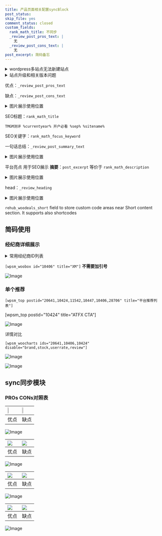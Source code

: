 ```yaml
---
title: 产品页面相关配置syncBlock
post_status: 
skip_file: yes
comment_status: closed
custom_fields:
  rank_math_title: 不同步
  _review_post_pros_text: |
    无
  _review_post_cons_text: |
    无
post_excerpt: 简码备忘
---
```

<details><summary>wordpress多站点无法新建站点</summary>

<li>和报错需要清理cookies一样的原因</li>
<li>wp-config.php里面<code>define( 'SUBDOMAIN_INSTALL', false );//子域名安装</code></li>
<li>新建子站点是用<code>define( 'SUBDOMAIN_INSTALL', true);//子域名安装</code> 完成以后，改成<code>false</code></li>
</details>

<details><summary>站点升级和相关版本问题</summary>

<p>wordpress：5.9.9
woocommerce：7.5.1
出现问题的地方：主题选项里面>><strong>Product layout >>compact style</strong></p>
<p>如何出现没有用过的字段 导致无法保存。先导出配置 然后进行修改，后面再次恢复即可。</p>
<p>出现部分字段无法显示时，需要返回默认布局后，对产品进行保存就好了。</p>
<p></p>
</details>

优点：`_review_post_pros_text`

缺点：`_review_post_cons_text`

<details><summary>图片展示使用位置</summary>

<img src="https://prod-files-secure.s3.us-west-2.amazonaws.com/39ed1227-6d7d-4570-be36-9ccd4a2c4241/f51d3d83-55d4-4bdf-9604-f37ec77ab556/Untitled.png?X-Amz-Algorithm=AWS4-HMAC-SHA256&X-Amz-Content-Sha256=UNSIGNED-PAYLOAD&X-Amz-Credential=ASIAZI2LB4664GP6BGBF%2F20250425%2Fus-west-2%2Fs3%2Faws4_request&X-Amz-Date=20250425T165522Z&X-Amz-Expires=3600&X-Amz-Security-Token=IQoJb3JpZ2luX2VjEJj%2F%2F%2F%2F%2F%2F%2F%2F%2F%2FwEaCXVzLXdlc3QtMiJHMEUCIQC4VXkXdxYhLkUExkuX3gkudy2a2RRRQKBQ751dW05E%2BQIgLeCERDAWpbYOyqAJ6B%2BpLv4q8SLmqbjdrONWSAoycywq%2FwMIMRAAGgw2Mzc0MjMxODM4MDUiDF5oXjcM5%2BNyB5b9GSrcA9zeWSQU3%2BO%2FiSANlgkojZ7Pv2zICvhR324om9kPy6%2BeebH2xP15uTt94%2F%2FqLsvwxjrr%2F%2FsDPnvuAQw9MgpVJP%2BEkM6AaR7NxiuTbl36RRB4QeqGrb2NIr%2Bxxk43YY2pv5s9AcZUpSTeFCfBv1DVKmZUgkf%2F8bw2yQuET9UcFQ%2Fmfdm%2FS01UrL0OCSAwqbxrJTBLaTxhrGvoya0LGNCqnf2BLBRc2Moxgk33nkyfPuQ%2FJrHSGJG1f2H57AiB5Mm2OG6IBG6vwnaZCmjIG0F%2FXR8lj85Jo9vPzAq2N51KMfa%2FDB9SmHk%2FBVdQ2Ac3iMXxMSVZy7cXBVg7ydAvBkAGxDUWpxLzSGmngUqOsm6z7PFhrgYPSM8OUgAN0%2Ftk4FBr1JNXMasJZNH82bPjxgbqryYw1W0drgp04SYkA2bN82DnBHSkGgoXAz83cmUhT2Bo6sNqNE75dIrafwDsAFPgM85VzailQha4IzMoEyPezt6nacB9Bld0RtE3eo6Rpujdhv%2F2IjLUDAvaO8WeVknD%2Fm6Wq8sBbOY3%2FaQtdJLPum8gEJIJvqV1lOcOUUZlIGDfsHFrQ1%2BAgC3T3ntVRT5Q40gII06eXLxr4f4cnubsKNsCn%2F7i4nmDGOyoz3uuMInmrsAGOqUBOG5ZRAKZeYNhzU4GBStlxjOp36GI1k%2FK7a4CVOMMzH25rjqBhurgLUn9v1c2wPZssOJK2nTIUWjh4i2ovxzoFDFGuNssxsHrvxoWiwD23vGEh3jLsyDZj9Bnhao%2FN9vGTj3MmSePiza1ANaaqB43TLKjspfgUl2hSV0lc30YDh0gmadbvYUjSqie85Ii7LtNt0DV8lvJVyo7YUFffMtPzNUOM8%2FD&X-Amz-Signature=8d2a81a51039a8d725123377978ea738a45d01400e0d781c900a032ad95e4057&X-Amz-SignedHeaders=host&x-id=GetObject" alt="Image">
</details>

SEO标题：`rank_math_title`

`TMGM测评 %currentyear% 开户必看 %sep% %sitename%`

SEO关键字：`rank_math_focus_keyword`

一句话总结：`_review_post_summary_text`

<details><summary>图片展示使用位置</summary>

<img src="https://prod-files-secure.s3.us-west-2.amazonaws.com/39ed1227-6d7d-4570-be36-9ccd4a2c4241/4b96a922-296c-4f4e-8630-d1c870cbce01/Untitled.png?X-Amz-Algorithm=AWS4-HMAC-SHA256&X-Amz-Content-Sha256=UNSIGNED-PAYLOAD&X-Amz-Credential=ASIAZI2LB4667Z27DAKZ%2F20250425%2Fus-west-2%2Fs3%2Faws4_request&X-Amz-Date=20250425T165522Z&X-Amz-Expires=3600&X-Amz-Security-Token=IQoJb3JpZ2luX2VjEJj%2F%2F%2F%2F%2F%2F%2F%2F%2F%2FwEaCXVzLXdlc3QtMiJGMEQCIDjcQTfcTPvN%2FVYYJzL9H%2FDqTR%2BD7qZKPLfPSuokJP7BAiBZJKAg%2BgsisCIAueVeP5dbxpr0h1igNqCEQWtMZ%2Botuyr%2FAwgxEAAaDDYzNzQyMzE4MzgwNSIMCk%2Br9biQ3QKnqxO7KtwDDb4%2BoT%2BGjP6io7qiAQ9aMHJtM2mOBy4K9QYahJ4vEyIPo864vIF8CsHLptMcbFfIfmeUQNAhjl9oAktyXF6LhRs7di371OHOSPoCqyt41kEPlHTM8KWnlJ6j9x65s8E7LwJMQGweqxiQMyM9HTnom0o49CNDICt8wmt7Dn9jLEXA5bevZo6m%2Fu5qV5lU4yg0dgPD6qkuI2eUhzp%2Fydtu%2BpFu63OA%2BJRPRWvPc6mSfz8JM73K16T3cNvUHNUD%2FG01KouaC2ivvxSDnm0LZCy%2F0szPTOj1qNs1iLEd6cUl1OkFC5MyRXmSZuQwqhUUtAzD%2BZ%2BmlCqkf5AkCSm6g2SakDWQtds5ebgwmTSo4GmXSYK0fX1BLFgTpLlLSCCm%2Fq2oMwJ%2B52DV2tZoSEygCRpWsqUCW1ZDtSmcBZGYUjLNSuRKPx1NZoPMggLHMwci2m%2Fc2LMjXcKD2rq28PdZYb8MrEpNxWysTA4FNu%2BUARQnfvdUBYaCctWEx3%2FvlQCWfz6K%2BTlXkVDclVLnFMVcTfE%2FF4Uy%2Flhi6rXr6zJ6S0TEMJEOy1%2FxPbWqrm7Opp9hHKnTqE0Wmg8b1Kvq37DDXCgnGvBLlbUEUOYzPC5zoiwwq5JUB3WWGUfVRbQZtAAw1eauwAY6pgGz9H1nkbYtKC%2FTr%2FvEWEc2MnXqwiB2WsATmFV9wfUAN1q%2FlgQvHVzXMIce0RT6UBv%2BB81FuTUf97pa9exkcbd3MPweePLg6qKaxmTWVI%2BjwZ%2BN2cyJQptpuw%2FRzQh7Jx25kPwWbwabyjDemfD%2Ff%2BsYRC1Zf5yft73%2Fz1LEmgMUDR%2F1U6XMATtN%2Fye1%2BtCI02IdcepSdM44yDAzoA%2FrrfXpi6fSjBIs&X-Amz-Signature=2c2e87afabda794eac2dda8078d27a52d0ea494d1b8f54aa41d132ccccd9efb7&X-Amz-SignedHeaders=host&x-id=GetObject" alt="Image">
</details>

平台亮点 用于SEO展示 **摘要**：`post_excerpt`  等价于 `rank_math_description`

<details><summary>图片展示使用位置</summary>

<img src="https://prod-files-secure.s3.us-west-2.amazonaws.com/39ed1227-6d7d-4570-be36-9ccd4a2c4241/1ee11f63-b60a-4dfe-a7a7-d58ff23b5d88/Untitled.png?X-Amz-Algorithm=AWS4-HMAC-SHA256&X-Amz-Content-Sha256=UNSIGNED-PAYLOAD&X-Amz-Credential=ASIAZI2LB466WKYGNGPO%2F20250425%2Fus-west-2%2Fs3%2Faws4_request&X-Amz-Date=20250425T165523Z&X-Amz-Expires=3600&X-Amz-Security-Token=IQoJb3JpZ2luX2VjEJj%2F%2F%2F%2F%2F%2F%2F%2F%2F%2FwEaCXVzLXdlc3QtMiJGMEQCIBeKPz6VMsHoyeCf1JVFx5soR17UAmyy68T%2B2aM2nMdaAiAxmRd4AV7YIiuiaHIlC5a8hOGVoaNG%2BqIBHxqUG9oX4ir%2FAwgxEAAaDDYzNzQyMzE4MzgwNSIMhzw7XabSD8zbieW%2FKtwD3NZeQXTinGXcNyEFIQG4yFgvbF0NRmpTLJDbe0Ukrhbntl2xc6O%2F3qeKxN1kJffm4uN%2B48K1MANx93P5OdSff9kdnALHPEYdXdM%2Fj8uKz17VPJJPzaaI7oFaWrPXWBgIPy%2FsPZa%2FvCWykIBDqzDuMedvzYroQl%2BbA9QjsQXorGwLzowS1Cc2J8MXqaAsDD5E9M8PVEyefrks9TZQVdJhd9jK6WEScGiPjvG4VowzKgCM6a%2FwmbUP78JtYj50Qp%2FrJgQfn1vbTkGyMpfjdDcRNw%2BjyqJWG6elb2MMz5G6paOL05I71pxX1gHmTD5RGlSCefOfk9rzgrmknQCNv07Usr1yoWSm2Bpt%2BwK7k3eWWX7sOVLiYzmGfiCdXR7QlRzld9GboaIzFTSix3ctnrv9HunhfA9cwCjZwz3TCud4KpyLCzWTZy%2FsTbRwrCmxSF%2BkJOeunPiMrdqtp5rPLU95Ku7CHJGcqmelmrBkF1yCN%2F2lQ7k1lTmELw0GXPvBHVr8d3GflJwKHTxev8kkSXZR7WT18cH9PXZ963N1ctfBo1xJcEHAUJPSXsXMEcmLEeuSnHgALQSND5n8aJjJEJvWytV%2FzkFmSpyWJz6%2Bo1wJFSYsvem%2BSJE9bS%2BW%2F5kwgeauwAY6pgFLRMndIwdrozSxYqE6ado3huTKbmOsZox5t1L11jMkWzVw%2BH1sdFfm5ELxONQd6eQb%2BpusYqKHCmrypQ%2FCbcGtVCYzvKA1w%2FLhJJSqXL5NtzzdjrifpMGqnGl5er61%2FZywGESa3qEJrgBCf2mUEk2S9x6YW0kZFzpigueLtUkpMHHvlSqaHYCahbQ4fKzc8Ktgd3jzCCbKRXSbLcPmegXCAbr7rgIv&X-Amz-Signature=25724a298c1220997ec6a5582d8f8b49b8ea19756c3574d7337941ec2bef4d17&X-Amz-SignedHeaders=host&x-id=GetObject" alt="Image">
<img src="https://prod-files-secure.s3.us-west-2.amazonaws.com/39ed1227-6d7d-4570-be36-9ccd4a2c4241/ad4118b5-78d8-4fbe-801e-3b29b5d99c01/Untitled.png?X-Amz-Algorithm=AWS4-HMAC-SHA256&X-Amz-Content-Sha256=UNSIGNED-PAYLOAD&X-Amz-Credential=ASIAZI2LB466WKYGNGPO%2F20250425%2Fus-west-2%2Fs3%2Faws4_request&X-Amz-Date=20250425T165523Z&X-Amz-Expires=3600&X-Amz-Security-Token=IQoJb3JpZ2luX2VjEJj%2F%2F%2F%2F%2F%2F%2F%2F%2F%2FwEaCXVzLXdlc3QtMiJGMEQCIBeKPz6VMsHoyeCf1JVFx5soR17UAmyy68T%2B2aM2nMdaAiAxmRd4AV7YIiuiaHIlC5a8hOGVoaNG%2BqIBHxqUG9oX4ir%2FAwgxEAAaDDYzNzQyMzE4MzgwNSIMhzw7XabSD8zbieW%2FKtwD3NZeQXTinGXcNyEFIQG4yFgvbF0NRmpTLJDbe0Ukrhbntl2xc6O%2F3qeKxN1kJffm4uN%2B48K1MANx93P5OdSff9kdnALHPEYdXdM%2Fj8uKz17VPJJPzaaI7oFaWrPXWBgIPy%2FsPZa%2FvCWykIBDqzDuMedvzYroQl%2BbA9QjsQXorGwLzowS1Cc2J8MXqaAsDD5E9M8PVEyefrks9TZQVdJhd9jK6WEScGiPjvG4VowzKgCM6a%2FwmbUP78JtYj50Qp%2FrJgQfn1vbTkGyMpfjdDcRNw%2BjyqJWG6elb2MMz5G6paOL05I71pxX1gHmTD5RGlSCefOfk9rzgrmknQCNv07Usr1yoWSm2Bpt%2BwK7k3eWWX7sOVLiYzmGfiCdXR7QlRzld9GboaIzFTSix3ctnrv9HunhfA9cwCjZwz3TCud4KpyLCzWTZy%2FsTbRwrCmxSF%2BkJOeunPiMrdqtp5rPLU95Ku7CHJGcqmelmrBkF1yCN%2F2lQ7k1lTmELw0GXPvBHVr8d3GflJwKHTxev8kkSXZR7WT18cH9PXZ963N1ctfBo1xJcEHAUJPSXsXMEcmLEeuSnHgALQSND5n8aJjJEJvWytV%2FzkFmSpyWJz6%2Bo1wJFSYsvem%2BSJE9bS%2BW%2F5kwgeauwAY6pgFLRMndIwdrozSxYqE6ado3huTKbmOsZox5t1L11jMkWzVw%2BH1sdFfm5ELxONQd6eQb%2BpusYqKHCmrypQ%2FCbcGtVCYzvKA1w%2FLhJJSqXL5NtzzdjrifpMGqnGl5er61%2FZywGESa3qEJrgBCf2mUEk2S9x6YW0kZFzpigueLtUkpMHHvlSqaHYCahbQ4fKzc8Ktgd3jzCCbKRXSbLcPmegXCAbr7rgIv&X-Amz-Signature=42367a37fb42c2ee5465d3f8caa4cec8f7b956e9b182b32320367b52377dc08c&X-Amz-SignedHeaders=host&x-id=GetObject" alt="Image">
<img src="https://prod-files-secure.s3.us-west-2.amazonaws.com/39ed1227-6d7d-4570-be36-9ccd4a2c4241/a38cf7c9-a79c-4b64-9e94-13589fe0758b/Untitled.png?X-Amz-Algorithm=AWS4-HMAC-SHA256&X-Amz-Content-Sha256=UNSIGNED-PAYLOAD&X-Amz-Credential=ASIAZI2LB466WKYGNGPO%2F20250425%2Fus-west-2%2Fs3%2Faws4_request&X-Amz-Date=20250425T165522Z&X-Amz-Expires=3600&X-Amz-Security-Token=IQoJb3JpZ2luX2VjEJj%2F%2F%2F%2F%2F%2F%2F%2F%2F%2FwEaCXVzLXdlc3QtMiJGMEQCIBeKPz6VMsHoyeCf1JVFx5soR17UAmyy68T%2B2aM2nMdaAiAxmRd4AV7YIiuiaHIlC5a8hOGVoaNG%2BqIBHxqUG9oX4ir%2FAwgxEAAaDDYzNzQyMzE4MzgwNSIMhzw7XabSD8zbieW%2FKtwD3NZeQXTinGXcNyEFIQG4yFgvbF0NRmpTLJDbe0Ukrhbntl2xc6O%2F3qeKxN1kJffm4uN%2B48K1MANx93P5OdSff9kdnALHPEYdXdM%2Fj8uKz17VPJJPzaaI7oFaWrPXWBgIPy%2FsPZa%2FvCWykIBDqzDuMedvzYroQl%2BbA9QjsQXorGwLzowS1Cc2J8MXqaAsDD5E9M8PVEyefrks9TZQVdJhd9jK6WEScGiPjvG4VowzKgCM6a%2FwmbUP78JtYj50Qp%2FrJgQfn1vbTkGyMpfjdDcRNw%2BjyqJWG6elb2MMz5G6paOL05I71pxX1gHmTD5RGlSCefOfk9rzgrmknQCNv07Usr1yoWSm2Bpt%2BwK7k3eWWX7sOVLiYzmGfiCdXR7QlRzld9GboaIzFTSix3ctnrv9HunhfA9cwCjZwz3TCud4KpyLCzWTZy%2FsTbRwrCmxSF%2BkJOeunPiMrdqtp5rPLU95Ku7CHJGcqmelmrBkF1yCN%2F2lQ7k1lTmELw0GXPvBHVr8d3GflJwKHTxev8kkSXZR7WT18cH9PXZ963N1ctfBo1xJcEHAUJPSXsXMEcmLEeuSnHgALQSND5n8aJjJEJvWytV%2FzkFmSpyWJz6%2Bo1wJFSYsvem%2BSJE9bS%2BW%2F5kwgeauwAY6pgFLRMndIwdrozSxYqE6ado3huTKbmOsZox5t1L11jMkWzVw%2BH1sdFfm5ELxONQd6eQb%2BpusYqKHCmrypQ%2FCbcGtVCYzvKA1w%2FLhJJSqXL5NtzzdjrifpMGqnGl5er61%2FZywGESa3qEJrgBCf2mUEk2S9x6YW0kZFzpigueLtUkpMHHvlSqaHYCahbQ4fKzc8Ktgd3jzCCbKRXSbLcPmegXCAbr7rgIv&X-Amz-Signature=1985e3df2118a7c86299ef539f4efcc32baf2a3a51be541a6f8cc5d49b03f39c&X-Amz-SignedHeaders=host&x-id=GetObject" alt="Image">
<img src="https://prod-files-secure.s3.us-west-2.amazonaws.com/39ed1227-6d7d-4570-be36-9ccd4a2c4241/7da6fc1e-d2ac-42ae-8c75-cb5749aa18f6/Untitled.png?X-Amz-Algorithm=AWS4-HMAC-SHA256&X-Amz-Content-Sha256=UNSIGNED-PAYLOAD&X-Amz-Credential=ASIAZI2LB466WKYGNGPO%2F20250425%2Fus-west-2%2Fs3%2Faws4_request&X-Amz-Date=20250425T165523Z&X-Amz-Expires=3600&X-Amz-Security-Token=IQoJb3JpZ2luX2VjEJj%2F%2F%2F%2F%2F%2F%2F%2F%2F%2FwEaCXVzLXdlc3QtMiJGMEQCIBeKPz6VMsHoyeCf1JVFx5soR17UAmyy68T%2B2aM2nMdaAiAxmRd4AV7YIiuiaHIlC5a8hOGVoaNG%2BqIBHxqUG9oX4ir%2FAwgxEAAaDDYzNzQyMzE4MzgwNSIMhzw7XabSD8zbieW%2FKtwD3NZeQXTinGXcNyEFIQG4yFgvbF0NRmpTLJDbe0Ukrhbntl2xc6O%2F3qeKxN1kJffm4uN%2B48K1MANx93P5OdSff9kdnALHPEYdXdM%2Fj8uKz17VPJJPzaaI7oFaWrPXWBgIPy%2FsPZa%2FvCWykIBDqzDuMedvzYroQl%2BbA9QjsQXorGwLzowS1Cc2J8MXqaAsDD5E9M8PVEyefrks9TZQVdJhd9jK6WEScGiPjvG4VowzKgCM6a%2FwmbUP78JtYj50Qp%2FrJgQfn1vbTkGyMpfjdDcRNw%2BjyqJWG6elb2MMz5G6paOL05I71pxX1gHmTD5RGlSCefOfk9rzgrmknQCNv07Usr1yoWSm2Bpt%2BwK7k3eWWX7sOVLiYzmGfiCdXR7QlRzld9GboaIzFTSix3ctnrv9HunhfA9cwCjZwz3TCud4KpyLCzWTZy%2FsTbRwrCmxSF%2BkJOeunPiMrdqtp5rPLU95Ku7CHJGcqmelmrBkF1yCN%2F2lQ7k1lTmELw0GXPvBHVr8d3GflJwKHTxev8kkSXZR7WT18cH9PXZ963N1ctfBo1xJcEHAUJPSXsXMEcmLEeuSnHgALQSND5n8aJjJEJvWytV%2FzkFmSpyWJz6%2Bo1wJFSYsvem%2BSJE9bS%2BW%2F5kwgeauwAY6pgFLRMndIwdrozSxYqE6ado3huTKbmOsZox5t1L11jMkWzVw%2BH1sdFfm5ELxONQd6eQb%2BpusYqKHCmrypQ%2FCbcGtVCYzvKA1w%2FLhJJSqXL5NtzzdjrifpMGqnGl5er61%2FZywGESa3qEJrgBCf2mUEk2S9x6YW0kZFzpigueLtUkpMHHvlSqaHYCahbQ4fKzc8Ktgd3jzCCbKRXSbLcPmegXCAbr7rgIv&X-Amz-Signature=7d45c33626b0c1eb3f6a4ebcfebea9619b600b7fa95494869e1cd015054712ae&X-Amz-SignedHeaders=host&x-id=GetObject" alt="Image">
<img src="https://prod-files-secure.s3.us-west-2.amazonaws.com/39ed1227-6d7d-4570-be36-9ccd4a2c4241/7e97f40a-eaee-47f5-b2f9-475f96808fa7/Untitled.png?X-Amz-Algorithm=AWS4-HMAC-SHA256&X-Amz-Content-Sha256=UNSIGNED-PAYLOAD&X-Amz-Credential=ASIAZI2LB466WKYGNGPO%2F20250425%2Fus-west-2%2Fs3%2Faws4_request&X-Amz-Date=20250425T165523Z&X-Amz-Expires=3600&X-Amz-Security-Token=IQoJb3JpZ2luX2VjEJj%2F%2F%2F%2F%2F%2F%2F%2F%2F%2FwEaCXVzLXdlc3QtMiJGMEQCIBeKPz6VMsHoyeCf1JVFx5soR17UAmyy68T%2B2aM2nMdaAiAxmRd4AV7YIiuiaHIlC5a8hOGVoaNG%2BqIBHxqUG9oX4ir%2FAwgxEAAaDDYzNzQyMzE4MzgwNSIMhzw7XabSD8zbieW%2FKtwD3NZeQXTinGXcNyEFIQG4yFgvbF0NRmpTLJDbe0Ukrhbntl2xc6O%2F3qeKxN1kJffm4uN%2B48K1MANx93P5OdSff9kdnALHPEYdXdM%2Fj8uKz17VPJJPzaaI7oFaWrPXWBgIPy%2FsPZa%2FvCWykIBDqzDuMedvzYroQl%2BbA9QjsQXorGwLzowS1Cc2J8MXqaAsDD5E9M8PVEyefrks9TZQVdJhd9jK6WEScGiPjvG4VowzKgCM6a%2FwmbUP78JtYj50Qp%2FrJgQfn1vbTkGyMpfjdDcRNw%2BjyqJWG6elb2MMz5G6paOL05I71pxX1gHmTD5RGlSCefOfk9rzgrmknQCNv07Usr1yoWSm2Bpt%2BwK7k3eWWX7sOVLiYzmGfiCdXR7QlRzld9GboaIzFTSix3ctnrv9HunhfA9cwCjZwz3TCud4KpyLCzWTZy%2FsTbRwrCmxSF%2BkJOeunPiMrdqtp5rPLU95Ku7CHJGcqmelmrBkF1yCN%2F2lQ7k1lTmELw0GXPvBHVr8d3GflJwKHTxev8kkSXZR7WT18cH9PXZ963N1ctfBo1xJcEHAUJPSXsXMEcmLEeuSnHgALQSND5n8aJjJEJvWytV%2FzkFmSpyWJz6%2Bo1wJFSYsvem%2BSJE9bS%2BW%2F5kwgeauwAY6pgFLRMndIwdrozSxYqE6ado3huTKbmOsZox5t1L11jMkWzVw%2BH1sdFfm5ELxONQd6eQb%2BpusYqKHCmrypQ%2FCbcGtVCYzvKA1w%2FLhJJSqXL5NtzzdjrifpMGqnGl5er61%2FZywGESa3qEJrgBCf2mUEk2S9x6YW0kZFzpigueLtUkpMHHvlSqaHYCahbQ4fKzc8Ktgd3jzCCbKRXSbLcPmegXCAbr7rgIv&X-Amz-Signature=7a0a2dd1d4645fc3d898ee4ab32c069aa2fe1e3073f841b1f4c31537c4bf5cdb&X-Amz-SignedHeaders=host&x-id=GetObject" alt="Image">
</details>

head：`_review_heading`

<details><summary>图片展示使用位置</summary>

<img src="https://prod-files-secure.s3.us-west-2.amazonaws.com/39ed1227-6d7d-4570-be36-9ccd4a2c4241/3a4650ad-9887-415c-889a-edd51fa54f27/Untitled.png?X-Amz-Algorithm=AWS4-HMAC-SHA256&X-Amz-Content-Sha256=UNSIGNED-PAYLOAD&X-Amz-Credential=ASIAZI2LB466VKMR37QU%2F20250425%2Fus-west-2%2Fs3%2Faws4_request&X-Amz-Date=20250425T165523Z&X-Amz-Expires=3600&X-Amz-Security-Token=IQoJb3JpZ2luX2VjEJj%2F%2F%2F%2F%2F%2F%2F%2F%2F%2FwEaCXVzLXdlc3QtMiJIMEYCIQC%2FzyayUNCoKWGOOQNFMZnGhNjSSlYkM5invXXxloMWpAIhALdCxXAtINhCQDHRbff%2BIgNePedfwTG0xA%2FzklDnlRVOKv8DCDEQABoMNjM3NDIzMTgzODA1IgyG8J4qu6hJ%2FXZiCGIq3APv6SZDaDykud0fmG%2BQAldAIPz6BkSW%2FKB1boX633GmhblKdaLiOpFLA4SnBPkTw5eoBgXHNksVkxFyBAozxWil60uNyZ4nG2q0goqYf2RpGc8GxttWQLtlG%2BlfxX6%2BABPgCGqd6%2Fp%2BiO07UQS9ZfVQuDyySy%2BTOk%2Fn3zsQq80tDJI2Rnrvn0KNf0x9sF1j1BXeZfzGOPNHLmyXhsM%2FRKoyLQcnDyitPMzIdHK6WnYvzX0YYyx0AcVEbFyiuxQTrXowQyBkPq54pC9K0gFK%2B9UsHCuKkeewYFzzh%2FvKJC81scNUem2qdmk%2F56Z2nEN0LWNVd5%2BzP4NZzH15Hp2W8YA%2BwATXSI5GjJSpgkwfstnK2x3UabjuYNd4Fs3oUhNgu4Y6vJnuYbTNaxRgI9Y5x1qWtXcIHpfKCL0z4BhXkgYBMml9goG2YZEyd9d1bgtxZ5Z3ZaM6%2B7POCLm6fRh5AkwnR5tz8BCLs%2B0pKRbyDXmNP3sMjSnLk99DSXxiJqjkm44nBv4alNsdRhAl0GhOOZh5m5cyZGdbaYhohttY5AwFuxFx%2B28yDOBj3DLr%2B%2FMz4taLB%2B5kaQpcIXvmWaXmR2o0QAxYja9TJP0quCrEipjlV4Qq9jlH78wl1LgFfDC25q7ABjqkAfdlaR5R1xogAe1S33e%2BLF4uJfpHe9SVKYi7oQawa%2BE%2FS4KMY8zbls5bY%2Fsrk8HPBVFdBJqpDNSBCobYKJUwWqvqtnHm3rbtxThGUrV64yzM2OBokXTLXmomuftsMei65MfuaboffFZpf3g%2B31oC34Tm4hVk34hDDFUTk22QuAZkj5XshyHCgblBj%2FnMF421XdMtRWQKBfxSSUA1y4R50P%2BOCpc1&X-Amz-Signature=b79f58a2ca3c4e1326045095579cb265af6fa277500078e407ea277687115c92&X-Amz-SignedHeaders=host&x-id=GetObject" alt="Image">
</details>

`rehub_woodeals_short`	field to store custom code areas near Short content section. It supports also shortcodes



## 简码使用

### 经纪商详细展示

<details><summary>常用经纪商ID列表</summary>

<pre><code class="php">嘉盛 ===> 20641  [wpsm_woobox id="20641" title="嘉盛"]
易信easymarkets ===> 11542  [wpsm_woobox id="11542" title="易信easymarkets"]
ATFX外汇 ===> 10424  [wpsm_woobox id="10424" title="ATFX"]
XM ===> 10406  [wpsm_woobox id="10406" title="XM"]
TMGM ===> 29622  [wpsm_woobox id="29622" title="TMGM"]
HYCM ===> 10447  [wpsm_woobox id="10447" title="HYCM"]
fpmarkets澳福外汇 ===> 20639  [wpsm_woobox id="20639" title="fpmarkets澳福外汇"]</code></pre>
</details>

`[wpsm_woobox id="10406" title="XM"]` **不需要加引号**

![Image](https://prod-files-secure.s3.us-west-2.amazonaws.com/39ed1227-6d7d-4570-be36-9ccd4a2c4241/4f898f9d-0fa7-4e43-acd3-ac6bc7be575a/Untitled.png?X-Amz-Algorithm=AWS4-HMAC-SHA256&X-Amz-Content-Sha256=UNSIGNED-PAYLOAD&X-Amz-Credential=ASIAZI2LB4667HLJYTGT%2F20250425%2Fus-west-2%2Fs3%2Faws4_request&X-Amz-Date=20250425T165521Z&X-Amz-Expires=3600&X-Amz-Security-Token=IQoJb3JpZ2luX2VjEJj%2F%2F%2F%2F%2F%2F%2F%2F%2F%2FwEaCXVzLXdlc3QtMiJGMEQCIGwWrsZSQ9tMUW0NhpRlqOX5ag34TZQh42APurK6zEQLAiAxs0uS1niCKKmsm5v0Sqj%2FAm0DrBAZuKkPC0LQyLsEUCr%2FAwgxEAAaDDYzNzQyMzE4MzgwNSIMJT3H10NV308Z7DRNKtwDBrtdaH14rvqFzw0eOtQdGZBZ3AotUm4qG4NuqaOIDbpHwfYBbgYVV3NFfOLhM759aGuLkitwdsNvHw80fSZCGdrONaiLc1VLZXY%2BXQHuTkmc%2BHMfboKaXLOOV8yjrkEvKb8rQbW5oyGAdvWsTXJqHK2Ums%2F%2F04Mn7614nkLgyoAZH1kEQhp1Ha5vj1hbgvMT2xsfsSmXxpr5nmGgrEA7%2BpFf5je0hHAmoNMMjsGQI7ehM6Dh40WDkoCzxebHNKZXcTYfZvOENBUa0AZoSVOkVyw42HvCpUc%2B9v6Pu7pbiAZGcxeZ%2ByUBmoZfEKjZMMpZS751eH6%2FOZf9j66OrzpKToPRMp0gT28h%2FUswJrrZZvcZ%2BzNP23uvLUfttDlNsp3Xqu7mELdo%2BSCIS%2Bc9cLZ%2BBpJiPjJXzfnF6sWGBZIKXdQ%2F40Rbq42mmtj6tAKQ16auhQ25qStMfHe4D6arpau2wK5ivFNwbT4QwQZzcpXsukZ8f5fdWNoCB9QM0zVNanFHRM%2BEksqrXmfvrdJ7Tkr370Z1QlByYEEaxdxAAiktDHbUg9yJo7Oy4G1DVdvAJgaIB8iFNRArVu%2FqebOkTywPqFNmAewyaDxuEOqlCAP%2BRdaEWLERfXiLl6Sjixgwv%2BauwAY6pgHo0%2FlourqEbYIBbBbWuxYs%2BxV6jyrxXfn4zob%2FIf82h4VhpCHlnVd%2Fulm37kGKq5zABDf0%2FuFA1yt4jSe%2BNcrlfj6c1EWuVdjoP4%2B1h43mvPHjf7YEuAoh9WibkLm1O2cheYOsRPukfkmhPove1NyF%2BKg%2B3LruzjsWag5%2BIMI%2BgjEc9X1xjedMurEhZkegwzjJR6sdo1psihXqcodIWuMNTDXYG04j&X-Amz-Signature=d9a51758bd2d54c50dc85fce7eb037f555bd85e455575f531a5330d3ff1212bc&X-Amz-SignedHeaders=host&x-id=GetObject)

### 单个推荐
`[wpsm_top postid="20641,10424,11542,10447,10406,28706" title="平台推荐列表"]`

[wpsm_top postid="10424" title="ATFX CTA"]

![Image](https://prod-files-secure.s3.us-west-2.amazonaws.com/39ed1227-6d7d-4570-be36-9ccd4a2c4241/5ac620dc-51a8-48b6-b55d-91f47299193c/Untitled.png?X-Amz-Algorithm=AWS4-HMAC-SHA256&X-Amz-Content-Sha256=UNSIGNED-PAYLOAD&X-Amz-Credential=ASIAZI2LB4667HLJYTGT%2F20250425%2Fus-west-2%2Fs3%2Faws4_request&X-Amz-Date=20250425T165521Z&X-Amz-Expires=3600&X-Amz-Security-Token=IQoJb3JpZ2luX2VjEJj%2F%2F%2F%2F%2F%2F%2F%2F%2F%2FwEaCXVzLXdlc3QtMiJGMEQCIGwWrsZSQ9tMUW0NhpRlqOX5ag34TZQh42APurK6zEQLAiAxs0uS1niCKKmsm5v0Sqj%2FAm0DrBAZuKkPC0LQyLsEUCr%2FAwgxEAAaDDYzNzQyMzE4MzgwNSIMJT3H10NV308Z7DRNKtwDBrtdaH14rvqFzw0eOtQdGZBZ3AotUm4qG4NuqaOIDbpHwfYBbgYVV3NFfOLhM759aGuLkitwdsNvHw80fSZCGdrONaiLc1VLZXY%2BXQHuTkmc%2BHMfboKaXLOOV8yjrkEvKb8rQbW5oyGAdvWsTXJqHK2Ums%2F%2F04Mn7614nkLgyoAZH1kEQhp1Ha5vj1hbgvMT2xsfsSmXxpr5nmGgrEA7%2BpFf5je0hHAmoNMMjsGQI7ehM6Dh40WDkoCzxebHNKZXcTYfZvOENBUa0AZoSVOkVyw42HvCpUc%2B9v6Pu7pbiAZGcxeZ%2ByUBmoZfEKjZMMpZS751eH6%2FOZf9j66OrzpKToPRMp0gT28h%2FUswJrrZZvcZ%2BzNP23uvLUfttDlNsp3Xqu7mELdo%2BSCIS%2Bc9cLZ%2BBpJiPjJXzfnF6sWGBZIKXdQ%2F40Rbq42mmtj6tAKQ16auhQ25qStMfHe4D6arpau2wK5ivFNwbT4QwQZzcpXsukZ8f5fdWNoCB9QM0zVNanFHRM%2BEksqrXmfvrdJ7Tkr370Z1QlByYEEaxdxAAiktDHbUg9yJo7Oy4G1DVdvAJgaIB8iFNRArVu%2FqebOkTywPqFNmAewyaDxuEOqlCAP%2BRdaEWLERfXiLl6Sjixgwv%2BauwAY6pgHo0%2FlourqEbYIBbBbWuxYs%2BxV6jyrxXfn4zob%2FIf82h4VhpCHlnVd%2Fulm37kGKq5zABDf0%2FuFA1yt4jSe%2BNcrlfj6c1EWuVdjoP4%2B1h43mvPHjf7YEuAoh9WibkLm1O2cheYOsRPukfkmhPove1NyF%2BKg%2B3LruzjsWag5%2BIMI%2BgjEc9X1xjedMurEhZkegwzjJR6sdo1psihXqcodIWuMNTDXYG04j&X-Amz-Signature=32883d888fe7634df886de765da655db4bf49b2a395a3fa39f7b90972e155a6c&X-Amz-SignedHeaders=host&x-id=GetObject)

详情对比

`[wpsm_woocharts ids="20641,10406,10424" disable="brand,stock,userrate,review"]`

![Image](https://prod-files-secure.s3.us-west-2.amazonaws.com/39ed1227-6d7d-4570-be36-9ccd4a2c4241/bf3ba45f-b9f3-4295-8aef-b4a495fd25f4/Untitled.png?X-Amz-Algorithm=AWS4-HMAC-SHA256&X-Amz-Content-Sha256=UNSIGNED-PAYLOAD&X-Amz-Credential=ASIAZI2LB4667HLJYTGT%2F20250425%2Fus-west-2%2Fs3%2Faws4_request&X-Amz-Date=20250425T165521Z&X-Amz-Expires=3600&X-Amz-Security-Token=IQoJb3JpZ2luX2VjEJj%2F%2F%2F%2F%2F%2F%2F%2F%2F%2FwEaCXVzLXdlc3QtMiJGMEQCIGwWrsZSQ9tMUW0NhpRlqOX5ag34TZQh42APurK6zEQLAiAxs0uS1niCKKmsm5v0Sqj%2FAm0DrBAZuKkPC0LQyLsEUCr%2FAwgxEAAaDDYzNzQyMzE4MzgwNSIMJT3H10NV308Z7DRNKtwDBrtdaH14rvqFzw0eOtQdGZBZ3AotUm4qG4NuqaOIDbpHwfYBbgYVV3NFfOLhM759aGuLkitwdsNvHw80fSZCGdrONaiLc1VLZXY%2BXQHuTkmc%2BHMfboKaXLOOV8yjrkEvKb8rQbW5oyGAdvWsTXJqHK2Ums%2F%2F04Mn7614nkLgyoAZH1kEQhp1Ha5vj1hbgvMT2xsfsSmXxpr5nmGgrEA7%2BpFf5je0hHAmoNMMjsGQI7ehM6Dh40WDkoCzxebHNKZXcTYfZvOENBUa0AZoSVOkVyw42HvCpUc%2B9v6Pu7pbiAZGcxeZ%2ByUBmoZfEKjZMMpZS751eH6%2FOZf9j66OrzpKToPRMp0gT28h%2FUswJrrZZvcZ%2BzNP23uvLUfttDlNsp3Xqu7mELdo%2BSCIS%2Bc9cLZ%2BBpJiPjJXzfnF6sWGBZIKXdQ%2F40Rbq42mmtj6tAKQ16auhQ25qStMfHe4D6arpau2wK5ivFNwbT4QwQZzcpXsukZ8f5fdWNoCB9QM0zVNanFHRM%2BEksqrXmfvrdJ7Tkr370Z1QlByYEEaxdxAAiktDHbUg9yJo7Oy4G1DVdvAJgaIB8iFNRArVu%2FqebOkTywPqFNmAewyaDxuEOqlCAP%2BRdaEWLERfXiLl6Sjixgwv%2BauwAY6pgHo0%2FlourqEbYIBbBbWuxYs%2BxV6jyrxXfn4zob%2FIf82h4VhpCHlnVd%2Fulm37kGKq5zABDf0%2FuFA1yt4jSe%2BNcrlfj6c1EWuVdjoP4%2B1h43mvPHjf7YEuAoh9WibkLm1O2cheYOsRPukfkmhPove1NyF%2BKg%2B3LruzjsWag5%2BIMI%2BgjEc9X1xjedMurEhZkegwzjJR6sdo1psihXqcodIWuMNTDXYG04j&X-Amz-Signature=bec82ad8163052dd0fad2bc5e0c9dcd2b7a0ace369ef5098f91f0eb858998294&X-Amz-SignedHeaders=host&x-id=GetObject)

![Image](https://prod-files-secure.s3.us-west-2.amazonaws.com/39ed1227-6d7d-4570-be36-9ccd4a2c4241/30bc56ef-f383-4b48-9768-2ebc9e436ec0/Untitled.png?X-Amz-Algorithm=AWS4-HMAC-SHA256&X-Amz-Content-Sha256=UNSIGNED-PAYLOAD&X-Amz-Credential=ASIAZI2LB4667HLJYTGT%2F20250425%2Fus-west-2%2Fs3%2Faws4_request&X-Amz-Date=20250425T165521Z&X-Amz-Expires=3600&X-Amz-Security-Token=IQoJb3JpZ2luX2VjEJj%2F%2F%2F%2F%2F%2F%2F%2F%2F%2FwEaCXVzLXdlc3QtMiJGMEQCIGwWrsZSQ9tMUW0NhpRlqOX5ag34TZQh42APurK6zEQLAiAxs0uS1niCKKmsm5v0Sqj%2FAm0DrBAZuKkPC0LQyLsEUCr%2FAwgxEAAaDDYzNzQyMzE4MzgwNSIMJT3H10NV308Z7DRNKtwDBrtdaH14rvqFzw0eOtQdGZBZ3AotUm4qG4NuqaOIDbpHwfYBbgYVV3NFfOLhM759aGuLkitwdsNvHw80fSZCGdrONaiLc1VLZXY%2BXQHuTkmc%2BHMfboKaXLOOV8yjrkEvKb8rQbW5oyGAdvWsTXJqHK2Ums%2F%2F04Mn7614nkLgyoAZH1kEQhp1Ha5vj1hbgvMT2xsfsSmXxpr5nmGgrEA7%2BpFf5je0hHAmoNMMjsGQI7ehM6Dh40WDkoCzxebHNKZXcTYfZvOENBUa0AZoSVOkVyw42HvCpUc%2B9v6Pu7pbiAZGcxeZ%2ByUBmoZfEKjZMMpZS751eH6%2FOZf9j66OrzpKToPRMp0gT28h%2FUswJrrZZvcZ%2BzNP23uvLUfttDlNsp3Xqu7mELdo%2BSCIS%2Bc9cLZ%2BBpJiPjJXzfnF6sWGBZIKXdQ%2F40Rbq42mmtj6tAKQ16auhQ25qStMfHe4D6arpau2wK5ivFNwbT4QwQZzcpXsukZ8f5fdWNoCB9QM0zVNanFHRM%2BEksqrXmfvrdJ7Tkr370Z1QlByYEEaxdxAAiktDHbUg9yJo7Oy4G1DVdvAJgaIB8iFNRArVu%2FqebOkTywPqFNmAewyaDxuEOqlCAP%2BRdaEWLERfXiLl6Sjixgwv%2BauwAY6pgHo0%2FlourqEbYIBbBbWuxYs%2BxV6jyrxXfn4zob%2FIf82h4VhpCHlnVd%2Fulm37kGKq5zABDf0%2FuFA1yt4jSe%2BNcrlfj6c1EWuVdjoP4%2B1h43mvPHjf7YEuAoh9WibkLm1O2cheYOsRPukfkmhPove1NyF%2BKg%2B3LruzjsWag5%2BIMI%2BgjEc9X1xjedMurEhZkegwzjJR6sdo1psihXqcodIWuMNTDXYG04j&X-Amz-Signature=7662b6b7ba9d6beb0469bc4f8d926dec8958a734dc43623ccac42e22b52b85b9&X-Amz-SignedHeaders=host&x-id=GetObject)

## sync同步模块

### PROs CONs对照表

| <img src="https://cdn.ifttt.fun/gh/jarlin8/OSS@main/icons/customize/pros.svg" height="auto" width="37.3%"> | <img src="https://cdn.ifttt.fun/gh/jarlin8/OSS@main/icons/customize/cons.svg" height="auto" width="28.8%"> |
| :--- | :--- |
| 优点 | 缺点 |

![Image](https://prod-files-secure.s3.us-west-2.amazonaws.com/39ed1227-6d7d-4570-be36-9ccd4a2c4241/8742b755-dfb5-4004-9a5f-d6e561664bd8/Untitled.png?X-Amz-Algorithm=AWS4-HMAC-SHA256&X-Amz-Content-Sha256=UNSIGNED-PAYLOAD&X-Amz-Credential=ASIAZI2LB4667HLJYTGT%2F20250425%2Fus-west-2%2Fs3%2Faws4_request&X-Amz-Date=20250425T165521Z&X-Amz-Expires=3600&X-Amz-Security-Token=IQoJb3JpZ2luX2VjEJj%2F%2F%2F%2F%2F%2F%2F%2F%2F%2FwEaCXVzLXdlc3QtMiJGMEQCIGwWrsZSQ9tMUW0NhpRlqOX5ag34TZQh42APurK6zEQLAiAxs0uS1niCKKmsm5v0Sqj%2FAm0DrBAZuKkPC0LQyLsEUCr%2FAwgxEAAaDDYzNzQyMzE4MzgwNSIMJT3H10NV308Z7DRNKtwDBrtdaH14rvqFzw0eOtQdGZBZ3AotUm4qG4NuqaOIDbpHwfYBbgYVV3NFfOLhM759aGuLkitwdsNvHw80fSZCGdrONaiLc1VLZXY%2BXQHuTkmc%2BHMfboKaXLOOV8yjrkEvKb8rQbW5oyGAdvWsTXJqHK2Ums%2F%2F04Mn7614nkLgyoAZH1kEQhp1Ha5vj1hbgvMT2xsfsSmXxpr5nmGgrEA7%2BpFf5je0hHAmoNMMjsGQI7ehM6Dh40WDkoCzxebHNKZXcTYfZvOENBUa0AZoSVOkVyw42HvCpUc%2B9v6Pu7pbiAZGcxeZ%2ByUBmoZfEKjZMMpZS751eH6%2FOZf9j66OrzpKToPRMp0gT28h%2FUswJrrZZvcZ%2BzNP23uvLUfttDlNsp3Xqu7mELdo%2BSCIS%2Bc9cLZ%2BBpJiPjJXzfnF6sWGBZIKXdQ%2F40Rbq42mmtj6tAKQ16auhQ25qStMfHe4D6arpau2wK5ivFNwbT4QwQZzcpXsukZ8f5fdWNoCB9QM0zVNanFHRM%2BEksqrXmfvrdJ7Tkr370Z1QlByYEEaxdxAAiktDHbUg9yJo7Oy4G1DVdvAJgaIB8iFNRArVu%2FqebOkTywPqFNmAewyaDxuEOqlCAP%2BRdaEWLERfXiLl6Sjixgwv%2BauwAY6pgHo0%2FlourqEbYIBbBbWuxYs%2BxV6jyrxXfn4zob%2FIf82h4VhpCHlnVd%2Fulm37kGKq5zABDf0%2FuFA1yt4jSe%2BNcrlfj6c1EWuVdjoP4%2B1h43mvPHjf7YEuAoh9WibkLm1O2cheYOsRPukfkmhPove1NyF%2BKg%2B3LruzjsWag5%2BIMI%2BgjEc9X1xjedMurEhZkegwzjJR6sdo1psihXqcodIWuMNTDXYG04j&X-Amz-Signature=0381aac0839caec49f9d6d40ad737f7d2c25079f3abb2357761ca866ba4de9f8&X-Amz-SignedHeaders=host&x-id=GetObject)

| <img src="https://cdn.ifttt.fun/gh/jarlin8/OSS@main/icons/customize/pros1.svg" height="auto"> | <img src="https://cdn.ifttt.fun/gh/jarlin8/OSS@main/icons/customize/cons1.svg" height="auto"> |
| :--- | :--- |
| 优点 | 缺点 |

![Image](https://prod-files-secure.s3.us-west-2.amazonaws.com/39ed1227-6d7d-4570-be36-9ccd4a2c4241/806358f8-c9c4-4e17-bb35-c6c76a5397a5/Untitled.png?X-Amz-Algorithm=AWS4-HMAC-SHA256&X-Amz-Content-Sha256=UNSIGNED-PAYLOAD&X-Amz-Credential=ASIAZI2LB4667HLJYTGT%2F20250425%2Fus-west-2%2Fs3%2Faws4_request&X-Amz-Date=20250425T165521Z&X-Amz-Expires=3600&X-Amz-Security-Token=IQoJb3JpZ2luX2VjEJj%2F%2F%2F%2F%2F%2F%2F%2F%2F%2FwEaCXVzLXdlc3QtMiJGMEQCIGwWrsZSQ9tMUW0NhpRlqOX5ag34TZQh42APurK6zEQLAiAxs0uS1niCKKmsm5v0Sqj%2FAm0DrBAZuKkPC0LQyLsEUCr%2FAwgxEAAaDDYzNzQyMzE4MzgwNSIMJT3H10NV308Z7DRNKtwDBrtdaH14rvqFzw0eOtQdGZBZ3AotUm4qG4NuqaOIDbpHwfYBbgYVV3NFfOLhM759aGuLkitwdsNvHw80fSZCGdrONaiLc1VLZXY%2BXQHuTkmc%2BHMfboKaXLOOV8yjrkEvKb8rQbW5oyGAdvWsTXJqHK2Ums%2F%2F04Mn7614nkLgyoAZH1kEQhp1Ha5vj1hbgvMT2xsfsSmXxpr5nmGgrEA7%2BpFf5je0hHAmoNMMjsGQI7ehM6Dh40WDkoCzxebHNKZXcTYfZvOENBUa0AZoSVOkVyw42HvCpUc%2B9v6Pu7pbiAZGcxeZ%2ByUBmoZfEKjZMMpZS751eH6%2FOZf9j66OrzpKToPRMp0gT28h%2FUswJrrZZvcZ%2BzNP23uvLUfttDlNsp3Xqu7mELdo%2BSCIS%2Bc9cLZ%2BBpJiPjJXzfnF6sWGBZIKXdQ%2F40Rbq42mmtj6tAKQ16auhQ25qStMfHe4D6arpau2wK5ivFNwbT4QwQZzcpXsukZ8f5fdWNoCB9QM0zVNanFHRM%2BEksqrXmfvrdJ7Tkr370Z1QlByYEEaxdxAAiktDHbUg9yJo7Oy4G1DVdvAJgaIB8iFNRArVu%2FqebOkTywPqFNmAewyaDxuEOqlCAP%2BRdaEWLERfXiLl6Sjixgwv%2BauwAY6pgHo0%2FlourqEbYIBbBbWuxYs%2BxV6jyrxXfn4zob%2FIf82h4VhpCHlnVd%2Fulm37kGKq5zABDf0%2FuFA1yt4jSe%2BNcrlfj6c1EWuVdjoP4%2B1h43mvPHjf7YEuAoh9WibkLm1O2cheYOsRPukfkmhPove1NyF%2BKg%2B3LruzjsWag5%2BIMI%2BgjEc9X1xjedMurEhZkegwzjJR6sdo1psihXqcodIWuMNTDXYG04j&X-Amz-Signature=0a2a82a367b01b491699e382806bbdd23e4da39b2fe66e66b4d6105a0b83f146&X-Amz-SignedHeaders=host&x-id=GetObject)

| <img src="https://cdn.ifttt.fun/gh/jarlin8/OSS@main/icons/customize/pros2.svg" height="auto"> | <img src="https://cdn.ifttt.fun/gh/jarlin8/OSS@main/icons/customize/cons2.svg" height="auto"> |
| :--- | :--- |
| 优点 | 缺点 |

![Image](https://prod-files-secure.s3.us-west-2.amazonaws.com/39ed1227-6d7d-4570-be36-9ccd4a2c4241/a9245ec9-70dd-4005-b534-0d54315fc5f3/Untitled.png?X-Amz-Algorithm=AWS4-HMAC-SHA256&X-Amz-Content-Sha256=UNSIGNED-PAYLOAD&X-Amz-Credential=ASIAZI2LB4667HLJYTGT%2F20250425%2Fus-west-2%2Fs3%2Faws4_request&X-Amz-Date=20250425T165521Z&X-Amz-Expires=3600&X-Amz-Security-Token=IQoJb3JpZ2luX2VjEJj%2F%2F%2F%2F%2F%2F%2F%2F%2F%2FwEaCXVzLXdlc3QtMiJGMEQCIGwWrsZSQ9tMUW0NhpRlqOX5ag34TZQh42APurK6zEQLAiAxs0uS1niCKKmsm5v0Sqj%2FAm0DrBAZuKkPC0LQyLsEUCr%2FAwgxEAAaDDYzNzQyMzE4MzgwNSIMJT3H10NV308Z7DRNKtwDBrtdaH14rvqFzw0eOtQdGZBZ3AotUm4qG4NuqaOIDbpHwfYBbgYVV3NFfOLhM759aGuLkitwdsNvHw80fSZCGdrONaiLc1VLZXY%2BXQHuTkmc%2BHMfboKaXLOOV8yjrkEvKb8rQbW5oyGAdvWsTXJqHK2Ums%2F%2F04Mn7614nkLgyoAZH1kEQhp1Ha5vj1hbgvMT2xsfsSmXxpr5nmGgrEA7%2BpFf5je0hHAmoNMMjsGQI7ehM6Dh40WDkoCzxebHNKZXcTYfZvOENBUa0AZoSVOkVyw42HvCpUc%2B9v6Pu7pbiAZGcxeZ%2ByUBmoZfEKjZMMpZS751eH6%2FOZf9j66OrzpKToPRMp0gT28h%2FUswJrrZZvcZ%2BzNP23uvLUfttDlNsp3Xqu7mELdo%2BSCIS%2Bc9cLZ%2BBpJiPjJXzfnF6sWGBZIKXdQ%2F40Rbq42mmtj6tAKQ16auhQ25qStMfHe4D6arpau2wK5ivFNwbT4QwQZzcpXsukZ8f5fdWNoCB9QM0zVNanFHRM%2BEksqrXmfvrdJ7Tkr370Z1QlByYEEaxdxAAiktDHbUg9yJo7Oy4G1DVdvAJgaIB8iFNRArVu%2FqebOkTywPqFNmAewyaDxuEOqlCAP%2BRdaEWLERfXiLl6Sjixgwv%2BauwAY6pgHo0%2FlourqEbYIBbBbWuxYs%2BxV6jyrxXfn4zob%2FIf82h4VhpCHlnVd%2Fulm37kGKq5zABDf0%2FuFA1yt4jSe%2BNcrlfj6c1EWuVdjoP4%2B1h43mvPHjf7YEuAoh9WibkLm1O2cheYOsRPukfkmhPove1NyF%2BKg%2B3LruzjsWag5%2BIMI%2BgjEc9X1xjedMurEhZkegwzjJR6sdo1psihXqcodIWuMNTDXYG04j&X-Amz-Signature=1a4ed8534b1ef66c9936e7cf9c3ae56cb49f4a25dc4e0c644acca91cc24d9cdc&X-Amz-SignedHeaders=host&x-id=GetObject)

| <img src="https://cdn.ifttt.fun/gh/jarlin8/OSS@main/icons/customize/pros3.svg" height="auto"> | <img src="https://cdn.ifttt.fun/gh/jarlin8/OSS@main/icons/customize/cons3.svg" height="auto"> |
| :--- | :--- |
| 优点 | 缺点 |

![Image](https://prod-files-secure.s3.us-west-2.amazonaws.com/39ed1227-6d7d-4570-be36-9ccd4a2c4241/e1e580a2-2e5c-4780-9ff4-19c318fc2284/Untitled.png?X-Amz-Algorithm=AWS4-HMAC-SHA256&X-Amz-Content-Sha256=UNSIGNED-PAYLOAD&X-Amz-Credential=ASIAZI2LB4667HLJYTGT%2F20250425%2Fus-west-2%2Fs3%2Faws4_request&X-Amz-Date=20250425T165521Z&X-Amz-Expires=3600&X-Amz-Security-Token=IQoJb3JpZ2luX2VjEJj%2F%2F%2F%2F%2F%2F%2F%2F%2F%2FwEaCXVzLXdlc3QtMiJGMEQCIGwWrsZSQ9tMUW0NhpRlqOX5ag34TZQh42APurK6zEQLAiAxs0uS1niCKKmsm5v0Sqj%2FAm0DrBAZuKkPC0LQyLsEUCr%2FAwgxEAAaDDYzNzQyMzE4MzgwNSIMJT3H10NV308Z7DRNKtwDBrtdaH14rvqFzw0eOtQdGZBZ3AotUm4qG4NuqaOIDbpHwfYBbgYVV3NFfOLhM759aGuLkitwdsNvHw80fSZCGdrONaiLc1VLZXY%2BXQHuTkmc%2BHMfboKaXLOOV8yjrkEvKb8rQbW5oyGAdvWsTXJqHK2Ums%2F%2F04Mn7614nkLgyoAZH1kEQhp1Ha5vj1hbgvMT2xsfsSmXxpr5nmGgrEA7%2BpFf5je0hHAmoNMMjsGQI7ehM6Dh40WDkoCzxebHNKZXcTYfZvOENBUa0AZoSVOkVyw42HvCpUc%2B9v6Pu7pbiAZGcxeZ%2ByUBmoZfEKjZMMpZS751eH6%2FOZf9j66OrzpKToPRMp0gT28h%2FUswJrrZZvcZ%2BzNP23uvLUfttDlNsp3Xqu7mELdo%2BSCIS%2Bc9cLZ%2BBpJiPjJXzfnF6sWGBZIKXdQ%2F40Rbq42mmtj6tAKQ16auhQ25qStMfHe4D6arpau2wK5ivFNwbT4QwQZzcpXsukZ8f5fdWNoCB9QM0zVNanFHRM%2BEksqrXmfvrdJ7Tkr370Z1QlByYEEaxdxAAiktDHbUg9yJo7Oy4G1DVdvAJgaIB8iFNRArVu%2FqebOkTywPqFNmAewyaDxuEOqlCAP%2BRdaEWLERfXiLl6Sjixgwv%2BauwAY6pgHo0%2FlourqEbYIBbBbWuxYs%2BxV6jyrxXfn4zob%2FIf82h4VhpCHlnVd%2Fulm37kGKq5zABDf0%2FuFA1yt4jSe%2BNcrlfj6c1EWuVdjoP4%2B1h43mvPHjf7YEuAoh9WibkLm1O2cheYOsRPukfkmhPove1NyF%2BKg%2B3LruzjsWag5%2BIMI%2BgjEc9X1xjedMurEhZkegwzjJR6sdo1psihXqcodIWuMNTDXYG04j&X-Amz-Signature=eea79c349a56636f758d4c6977ffd64404b43b3431822eb8a7300736a367bdf2&X-Amz-SignedHeaders=host&x-id=GetObject)